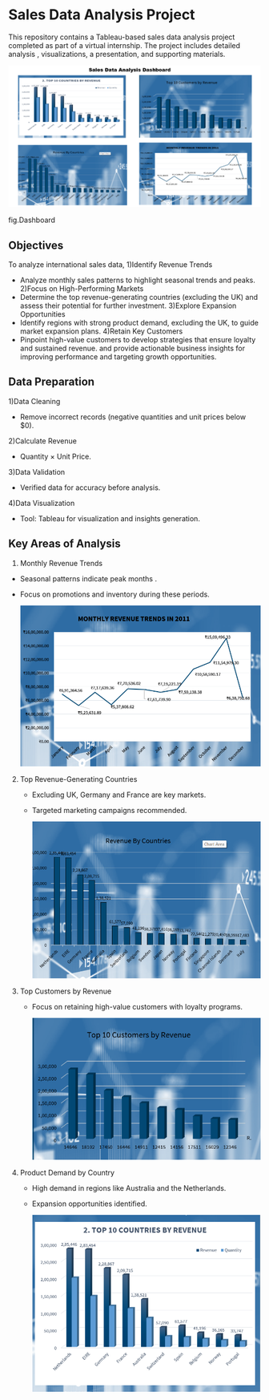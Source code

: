 # Sales Data Analysis Project 

This repository contains a Tableau-based sales data analysis project completed  as part of a virtual  internship. The project includes detailed analysis , visualizations, a presentation, and supporting materials.

  
![Dashboard](Dashboard.png)
      
fig.Dashboard 

## Objectives 

To analyze international sales data, 
1)Identify Revenue Trends
   - Analyze monthly sales patterns to highlight seasonal trends and peaks.
2)Focus on High-Performing Markets
   - Determine the top revenue-generating countries (excluding the UK) and assess their potential for further investment.
3)Explore Expansion Opportunities
  - Identify regions with strong product demand, excluding the UK, to guide market expansion plans.
4)Retain Key Customers
  - Pinpoint high-value customers to develop strategies that ensure loyalty and sustained revenue.
and provide actionable business insights for improving performance and targeting growth opportunities.


## Data Preparation

1)Data Cleaning 
  - Remove incorrect records (negative quantities and unit prices below $0).

2)Calculate Revenue
  - Quantity × Unit Price.

3)Data Validation
  - Verified data for accuracy before analysis.
 
4)Data Visualization
  - Tool: Tableau for visualization and insights generation.

## Key Areas of Analysis

1. Monthly Revenue Trends
  - Seasonal patterns indicate peak months . 
  - Focus on promotions and inventory during these periods.

    ![Monthly Revenue Trends](a1.png)

2. Top Revenue-Generating Countries
   - Excluding UK, Germany and France are key markets.
   - Targeted marketing campaigns recommended.

     ![Top Revenue-Generating Countries](a2.png)
     

3. Top Customers by Revenue
   - Focus on retaining high-value customers with loyalty programs.

       ![Top Customers by Revenue](a3.png)

4. Product Demand by Country
   - High demand in regions like Australia and the Netherlands.
   - Expansion opportunities identified.

     ![Product Demand by Country](a4.png)


   
     








